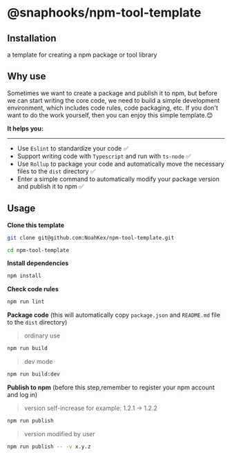 # @snaphooks/npm-tool-template

## Installation
a template for creating a npm package or tool library

## Why use
Sometimes we want to create a package and publish it to npm, but before we can start writing the core code, we need to build a simple development environment, which includes code rules, code packaging, etc. If you don't want to do the work yourself, then you can enjoy this simple template.😊

**It helps you:**

---

* Use `Eslint` to standardize your code ✅
* Support writing code with `Typescript` and run with `ts-node` ✅
* Use `Rollup` to package your code and automatically move the necessary files to the `dist` directory ✅
* Enter a simple command to automatically modify your package version and publish it to npm ✅

## Usage

**Clone this template**
```bash
git clone git@github.com:NoahKex/npm-tool-template.git

cd npm-tool-template
```

**Install dependencies**
```bash
npm install
```

**Check code rules**
```bash
npm run lint
```

**Package code** (this will automatically copy `package.json` and `README.md` file to the `dist` directory)

>ordinary use
```bash
npm run build
```

>dev mode
```bash
npm run build:dev
```

**Publish to npm** (before this step,remember to register your npm account and log in)

>version self-increase
for example: 1.2.1 -> 1.2.2
```bash
npm run publish
```

>version modified by user
```bash
npm run publish -- -v x.y.z
```